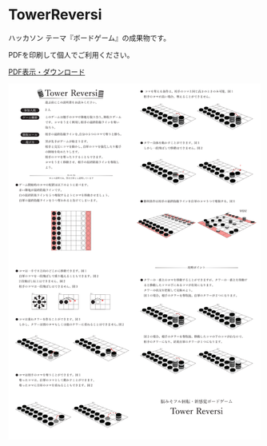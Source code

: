 
# TowerReversi

ハッカソン テーマ『ボードゲーム』の成果物です。

PDFを印刷して個人でご利用ください。

[PDF表示・ダウンロード](https://rawgit.com/reifrontier/TowerReversi/master/TowerReversi.pdf)

![PNG Image](https://raw.githubusercontent.com/reifrontier/TowerReversi/master/TowerReversi.png)
